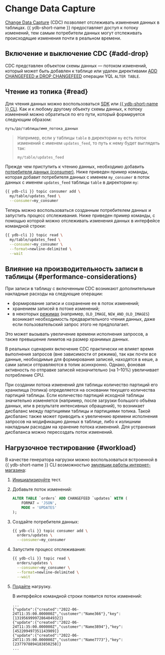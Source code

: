# Change Data Capture

[Change Data Capture](../concepts/cdc.md) (CDC) позволяет отслеживать изменения данных в таблицах. {{ ydb-short-name }} предоставляет доступ к потоку изменений, тем самым потребители данных могут отслеживать происходящие изменения почти в реальном времени.

## Включение и выключение CDC {#add-drop}

CDC представлен объектом схемы данных — потоком изменений, который может быть добавлен к таблице или удален директивами [ADD CHANGEFEED и DROP CHANGEFEED](../yql/reference/syntax/alter_table/cdc.md) операции YQL `ALTER TABLE`.

## Чтение из топика {#read}

Для чтения данных можно воспользоваться [SDK](../reference/ydb-sdk/) или [{{ ydb-short-name }} CLI](../reference/ydb-cli/). Как и к любому другому объекту схемы данных, к потоку изменений можно обратиться по его пути, который формируется следующим образом:

```txt
путь/до/таблицы/имя_потока_данных
```

>Например, если у таблицы `table` в директории `my` есть поток изменений с именем `updates_feed`, то путь к нему будет выглядеть так:
>
>```text
>my/table/updates_feed
>```

Прежде чем приступить к чтению данных, необходимо добавить [потребителя данных (consumer)](../concepts/topic.md#consumer). Ниже приведен пример команды, которая добавит потребителя данных с именем `my_consumer` в поток данных с именем `updates_feed` таблицы `table` в директории `my`:

```bash
{{ ydb-cli }} topic consumer add \
  my/table/updates_feed \
  --consumer=my_consumer
```

Теперь можно воспользоваться созданным потребителем данных и запустить процесс отслеживания. Ниже приведен пример команды, с помощью которой можно отслеживать изменения данных в интерфейсе командной строки:

```bash
{{ ydb-cli }} topic read \
  my/table/updates_feed \
  --consumer=my_consumer \
  --format=newline-delimited \
  --wait
```

## Влияние на производительность записи в таблицы {#performance-considerations}

При записи в таблицу с включенным CDC возникают дополнительные накладные расходы на следующие операции:

* формирование записи и сохранение ее в поток изменений;
* хранением записей в потоке изменений;
* в некоторых [режимах](../yql/reference/syntax/alter_table/cdc.md) (например, `OLD_IMAGE`, `NEW_AND_OLD_IMAGES`) возникает необходимость предварительного чтения данных, даже если пользовательский запрос этого не предполагает.

Это может вызывать увеличение времени исполнения запросов, а также превышение лимитов на размер хранимых данных.

В реальных сценариях включение CDC практически не влияет время выполнения запросов (вне зависимости от режима), так как почти все данные, необходимые для формирования записей, находятся в кеше, а сами записи отправляются в топик асинхронно. Однако, фоновая активность по отправке записей незначительно (на 1–10%) увеличивает потребление CPU.

При создании потока изменений для таблицы количество партиций его хранилища (топика) определяется на основании текущего количества партиций таблицы. Если количество партиций исходной таблицы значительно изменяется (например, после загрузки большого объёма данных, или в результате интенсивных обращений), то возникает дисбаланс между партициями таблицы и партициями топика. Такой дисбаланс также может приводить к увеличению времени исполнения запросов на модификацию данных в таблице, либо к излишним накладным расходам на хранение потока изменений. Для устранения дисбаланса можно пересоздать поток изменений.

## Нагрузочное тестирование {#workload}

В качестве генератора нагрузки можно воспользоваться встроенной в {{ ydb-short-name }} CLI возможностью [эмуляции работы интернет-магазина](../reference/ydb-cli/commands/workload/stock):

1. [Инициализируйте](../reference/ydb-cli/commands/workload/stock#init) тест.
1. Добавьте поток изменений:

    ```sql
    ALTER TABLE `orders` ADD CHANGEFEED `updates` WITH (
        FORMAT = 'JSON',
        MODE = 'UPDATES'
    );
    ```

1. Создайте потребителя данных:

    ```bash
    {{ ydb-cli }} topic consumer add \
      orders/updates \
      --consumer=my_consumer
    ```

1. Запустите процесс отслеживания:

    ```bash
    {{ ydb-cli }} topic read \
      orders/updates \
      --consumer=my_consumer \
      --format=newline-delimited \
      --wait
    ```

1. [Подайте](../reference/ydb-cli/commands/workload/stock#run) нагрузку.

    В интерфейсе командной строки появится поток изменений:

    ```text
    ...
    {"update":{"created":"2022-06-24T11:35:00.000000Z","customer":"Name366"},"key":[13195699997286404932]}
    {"update":{"created":"2022-06-24T11:35:00.000000Z","customer":"Name3894"},"key":[452209497351143909]}
    {"update":{"created":"2022-06-24T11:35:00.000000Z","customer":"Name7773"},"key":[2377978894183850258]}
    ...
    ```

